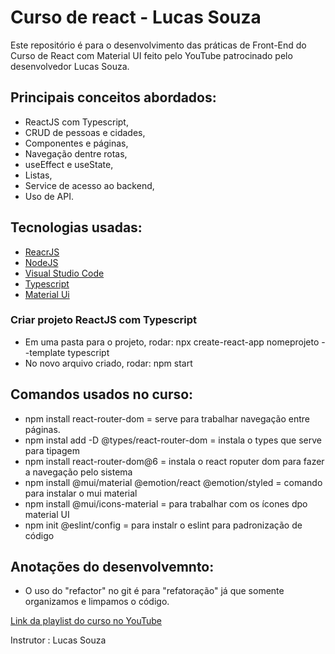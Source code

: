 # Curso de react - Lucas Souza

Este repositório é para o desenvolvimento das práticas de Front-End do Curso de React com Material UI feito pelo YouTube patrocinado pelo desenvolvedor Lucas Souza.

## Principais conceitos abordados:
 
* ReactJS com Typescript,
* CRUD  de pessoas e cidades,
* Componentes e páginas,
* Navegação dentre rotas,
* useEffect e useState,
* Listas,
* Service de acesso ao backend,
* Uso de API.

## Tecnologias usadas: 

* [ReacrJS](https://reactjs.org/docs/getting-started.html)
* [NodeJS](https://nodejs.org/en/download/) 
* [Visual Studio Code](https://code.visualstudio.com/download)
* [Typescript](https://www.typescriptlang.org/docs/)
* [Material Ui](https://mui.com/pt/material-ui/getting-started/installation/)

### Criar projeto ReactJS com Typescript

* Em uma pasta para o projeto, rodar: npx create-react-app nomeprojeto --template typescript
* No novo arquivo criado, rodar: npm start 

## Comandos usados no curso:
* npm install react-router-dom = serve para trabalhar navegação entre páginas.
* npm instal add -D @types/react-router-dom = instala o types que serve para tipagem
* npm install react-router-dom@6 = instala o react roputer dom para fazer a navegação pelo sistema
* npm install @mui/material @emotion/react @emotion/styled =  comando para instalar o mui material
* npm install @mui/icons-material = para trabalhar com os ícones dpo material UI
* npm init @eslint/config =  para instalr o eslint para padronização de código
## Anotações do desenvolvemnto:
* O uso do "refactor" no git é para "refatoração" já que somente organizamos e limpamos o código.


[Link da playlist do curso no YouTube](https://youtube.com/playlist?list=PL29TaWXah3iaqOejItvW--TaFr9NcruyQ)

Instrutor : Lucas Souza